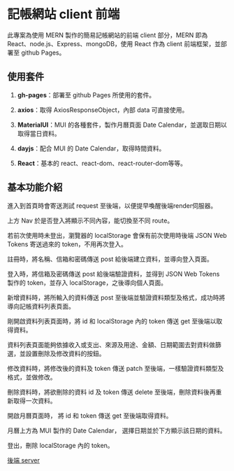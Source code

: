 # 記帳網站 client 前端  
此專案為使用 MERN 製作的簡易記帳網站的前端 client 部分，MERN 即為 React、node.js、Express、mongoDB，使用 React 作為 client 前端框架，並部署至 github Pages。  

## 使用套件
1. **gh-pages**：部署至 github Pages 所使用的套件。  
  
2. **axios**：取得 AxiosResponseObject，內部 data 可直接使用。  
  
3. **MaterialUI**：MUI 的各種套件，製作月曆頁面 Date Calendar，並選取日期以取得當日資料。  
  
4. **dayjs**：配合 MUI 的 Date Calendar，取得時間資料。  
  
5. **React**：基本的 react、react-dom、react-router-dom等等。  
  
## 基本功能介紹
進入到首頁時會寄送測試 request 至後端，以便提早喚醒後端render伺服器。  
  
上方 Nav 於是否登入將顯示不同內容，能切換至不同 route。  
  
若前次使用時未登出，瀏覽器的 localStorage 會保有前次使用時後端 JSON Web Tokens 寄送過來的 token，不用再次登入。  
  
註冊時，將名稱、信箱和密碼傳送 post 給後端建立資料，並導向登入頁面。  
  
登入時，將信箱及密碼傳送 post 給後端驗證資料，並得到 JSON Web Tokens 製作的 token，並存入 localStorage，之後導向個人頁面。  
  
新增資料時，將所輸入的資料傳送 post 至後端並驗證資料類型及格式，成功時將導向記帳資料列表頁面。  
  
剛開啟資料列表頁面時，將 id 和 localStorage 內的 token 傳送 get 至後端以取得資料。  
  
資料列表頁面能夠依據收入或支出、來源及用途、金額、日期範圍去對資料做篩選，並設置刪除及修改資料的按鈕。  
  
修改資料時，將修改後的資料及 token 傳送 patch 至後端，一樣驗證資料類型及格式，並做修改。  
  
刪除資料時，將欲刪除的資料 id 及 token 傳送 delete 至後端，刪除資料後再重新取得一次資料。  
  
開啟月曆頁面時， 將 id 和 token 傳送 get 至後端取得資料。  
  
月曆上方為 MUI 製作的 Date Calendar， 選擇日期並於下方顯示該日期的資料。
  
登出，刪除 localStorage 內的 token。  
  
  [後端 server](https://github.com/KuKuO8112/Project_MERN_Server "link")
